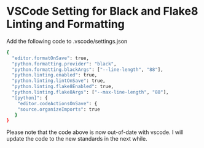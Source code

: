 # VSCode Setting for Black and Flake8 Linting and Formatting

Add the following code to .vscode/settings.json

```sh
{
  "editor.formatOnSave": true,
  "python.formatting.provider": "black",
  "python.formatting.blackArgs": ["--line-length", "88"],
  "python.linting.enabled": true,
  "python.linting.lintOnSave": true,
  "python.linting.flake8Enabled": true,
  "python.linting.flake8Args": ["--max-line-length", "88"],
  "[python]": {
    "editor.codeActionsOnSave": {
    "source.organizeImports": true
   }
}
```

Please note that the code above is now out-of-date with vscode. I will update the code to the new standards in the next while.
